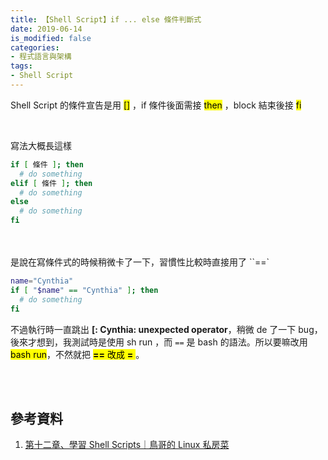 ```yaml
---
title: 【Shell Script】if ... else 條件判斷式
date: 2019-06-14
is_modified: false
categories:
- 程式語言與架構
tags:
- Shell Script
--- 
```


Shell Script 的條件宣告是用 <mark>[]</mark> ，if 條件後面需接 <mark>then</mark> ，block 結束後接 <mark>fi</mark>

<!--more-->
<br>

寫法大概長這樣
```bash
if [ 條件 ]; then
  # do something
elif [ 條件 ]; then
  # do something
else
  # do something
fi
```


<br><br> 是說在寫條件式的時候稍微卡了一下，習慣性比較時直接用了 ``==`
```bash
name="Cynthia" 
if [ "$name" == "Cynthia" ]; then
  # do something
fi
```

不過執行時一直跳出 **[: Cynthia: unexpected operator**，稍微 de 了一下 bug，後來才想到，我測試時是使用 sh run ，而 `==` 是 bash 的語法。所以要嘛改用 <mark>bash run</mark>，不然就把  <mark> **==** 改成  **=** </mark>。 

<br><br>

## 參考資料
1.  [第十二章、學習 Shell Scripts｜鳥哥的 Linux 私房菜](http://linux.vbird.org/linux_basic/0340bashshell-scripts.php)

